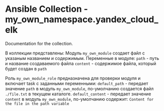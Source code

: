 # Ansible Collection - my_own_namespace.yandex_cloud_elk

Documentation for the collection.

В коллекции представлены:
Модуль ```my_own_module``` создает файл с указаным названием и содержимым.
Переменные в модуле:
```path``` - путь и название создаваемого файла
```content``` - содержимое файла, который будет создан в ```path```

Роль ```my_own_module_role``` предназначена для проверки модуля и включает task с заданными переменными:
```default_path``` - передает значение ```path``` в модуль ```my_own_module```, по-умолчанию создается файл ```./file.txt``` в текущем каталоге.
```default_content``` - передает значение ```content``` в модуль ```my_own_module```, по-умолчанию содержит: ```Content for the file in the path variable```